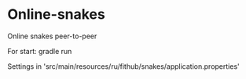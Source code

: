 # Online-snakes

Online snakes peer-to-peer

For start: gradle run

Settings in 'src/main/resources/ru/fithub/snakes/application.properties'